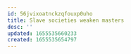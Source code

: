 ```yaml
---
id: 56jvixoatnckzqfouxp0uho
title: Slave societies weaken masters
desc: ''
updated: 1655535660233
created: 1655535654797
---
```


